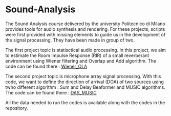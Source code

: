 # Sound-Analysis

The Sound Analysis course delivered by the university Politecnico di Milano provides tools for audio synthesis and rendering. For these projects, scripts were first provided with missing elements to guide us in the development of the signal processing. They have been made in group of two.

The first project topic is statisctical audio processing. In this project, we aim to estimate the Room Impulse Response (RIR) of a small reverberant environment using Wiener filtering and Overlap and Add algorithm. The code can be found there : [Wiener_OLA](https://github.com/PalomaPerrin/Sound-Analysis/blob/main/Wiener_OLA.m)


The second project topic is microphone array signal processing. With this code, we want to define the direction of arrival (DOA) of two sources using twho different algorithm : Sum and Delay Beaformer and MUSIC algorithms. The code can be found there : [DAS_MUSIC](https://github.com/PalomaPerrin/Sound-Analysis/blob/main/DAS_MUSIC.m)

All the data needed to run the codes is available along with the codes in the repository. 
